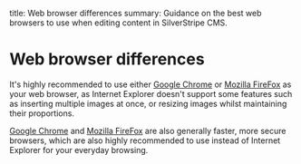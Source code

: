 title: Web browser differences
summary: Guidance on the best web browsers to use when editing content in SilverStripe CMS.

# Web browser differences

It's highly recommended to use either [Google Chrome](http://google.com/chrome) or [Mozilla FireFox](http://www.mozilla.org/en-GB/firefox/) as your web browser, as Internet Explorer doesn't support some features such as inserting multiple images at once, or resizing images whilst maintaining their proportions.

[Google Chrome](http://google.com/chrome) and [Mozilla FireFox](http://www.mozilla.org/en-GB/firefox/) are also generally faster, more secure browsers, which are also highly recommended to use instead of Internet Explorer for your everyday browsing.
